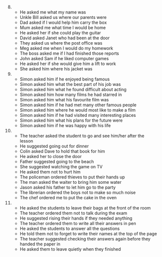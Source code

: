 8.
    - He asked me what my name was
    - Unkle Bill asked us where our parents were
    - Dad asked if I would help him carry the box
    - Mum asked me what time I would be home
    - He asked her if she could play the guitar
    - David asked Janet who had been at the door
    - They asked us where the post office was
    - Meg asked me when I would do my homework
    - The boss asked me if I had finished those reports
    - John asked Sam if he liked computer games
    - He asked her if she would give him a lift to work
    - She asked him where his jacket was

9.
    - Simon asked him if he enjoyed being famous
    - Simon asked him what the best part of his job was
    - Simon asked him what he found difficult about acting
    - Simon asked him how many films he had starred in
    - Simon asked him what his favourite film was
    - Simon asked him if he had met many other famous people
    - Simon asked him where he would most like to make a film
    - Simon asked him if he had visited many interesting places
    - Simon asked him what his plans for the future were
    - Simon asked him if he was happy with his life

10.
    - The teacher asked the student to go and see him/her after the lesson
    - He suggested going out for dinner
    - Colin asked Dave to hold that book for him
    - He asked her to close the door
    - Father suggested going to the beach
    - She suggested watching the game on TV
    - He asked them not to hurt him
    - The policeman ordered thieves to put their hands up
    - The man asked the waiter to bring him some water
    - Jason asked his father to let him go to the party
    - The librerian ordered the boys not to make so much noise
    - The chef ordered me to put the cake in the oven

11.
    - He asked the students to leave their bags at the front of the room
    - The teacher ordered them not to talk during the exam
    - He suggested rising their hands if they needed anything
    - The teacher ordered them to write all their answers in pen
    - He asked the students to answer all the questions
    - He told them not to forget to write their names at the top of the page
    - The teacher suggested checking their answers again before they handed the paper in
    - He asked them to leave quietly when they finished